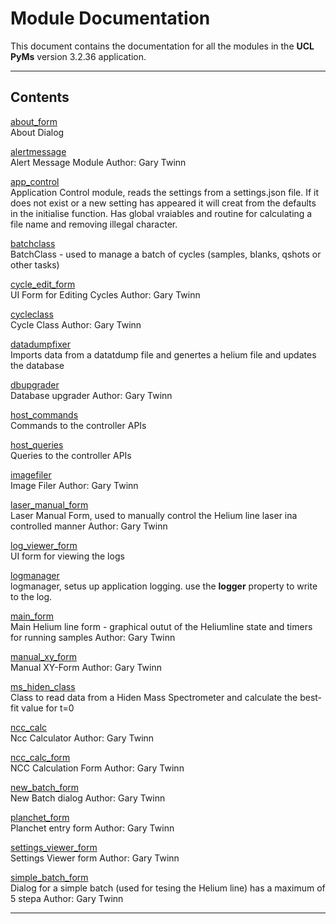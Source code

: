 # Module Documentation


This document contains the documentation for all the modules in the **UCL PyMs** version 3.2.36 application.

---

## Contents


[about_form](./about_form.md)  
About Dialog

[alertmessage](./alertmessage.md)  
Alert Message Module
Author: Gary Twinn

[app_control](./app_control.md)  
Application Control module, reads the settings from a settings.json file. If it does not exist or a new setting
has appeared it will creat from the defaults in the initialise function. Has global vraiables and routine for
calculating a file name and removing illegal character.

[batchclass](./batchclass.md)  
BatchClass - used to manage a batch of cycles (samples, blanks, qshots or other tasks)

[cycle_edit_form](./cycle_edit_form.md)  
UI Form for Editing Cycles
Author: Gary Twinn

[cycleclass](./cycleclass.md)  
Cycle Class
Author: Gary Twinn

[datadumpfixer](./datadumpfixer.md)  
Imports data from a datatdump file and genertes a helium file and updates the database

[dbupgrader](./dbupgrader.md)  
Database upgrader
Author: Gary Twinn

[host_commands](./host_commands.md)  
Commands to the controller APIs

[host_queries](./host_queries.md)  
Queries to the controller APIs

[imagefiler](./imagefiler.md)  
Image Filer
Author: Gary Twinn

[laser_manual_form](./laser_manual_form.md)  
Laser Manual Form, used to manually control the Helium line laser ina  controlled manner
Author: Gary Twinn

[log_viewer_form](./log_viewer_form.md)  
UI form for viewing the logs

[logmanager](./logmanager.md)  
logmanager, setus up application logging. use the **logger** property to
write to the log.

[main_form](./main_form.md)  
Main Helium line form - graphical outut of the Heliumline state and timers for running samples
Author: Gary Twinn

[manual_xy_form](./manual_xy_form.md)  
Manual XY-Form
Author: Gary Twinn

[ms_hiden_class](./ms_hiden_class.md)  
Class to read data from a Hiden Mass Spectrometer and calculate the best-fit value for t=0

[ncc_calc](./ncc_calc.md)  
Ncc Calculator
Author: Gary Twinn

[ncc_calc_form](./ncc_calc_form.md)  
NCC Calculation Form
Author: Gary Twinn

[new_batch_form](./new_batch_form.md)  
New Batch dialog
Author: Gary Twinn

[planchet_form](./planchet_form.md)  
Planchet entry form
Author: Gary Twinn

[settings_viewer_form](./settings_viewer_form.md)  
Settings Viewer form
Author: Gary Twinn

[simple_batch_form](./simple_batch_form.md)  
Dialog for a simple batch (used for tesing the Helium line) has a maximum of 5 stepa
Author: Gary Twinn


---

